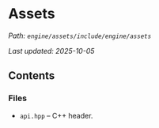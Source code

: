 # Assets

_Path: `engine/assets/include/engine/assets`_

_Last updated: 2025-10-05_


## Contents

### Files

- `api.hpp` – C++ header.
